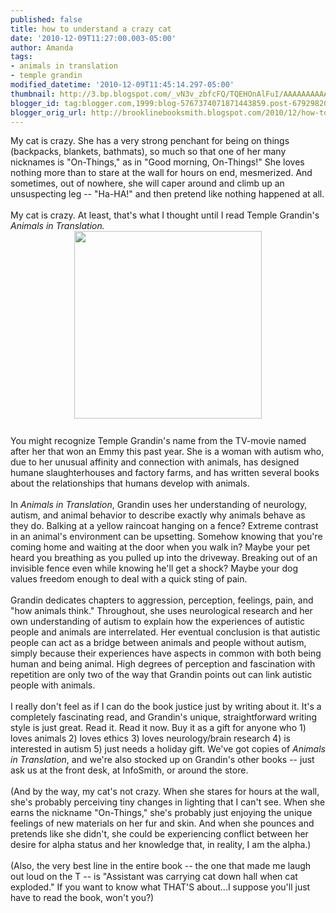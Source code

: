 ```yaml
---
published: false
title: how to understand a crazy cat
date: '2010-12-09T11:27:00.003-05:00'
author: Amanda
tags:
- animals in translation
- temple grandin
modified_datetime: '2010-12-09T11:45:14.297-05:00'
thumbnail: http://3.bp.blogspot.com/_vN3v_zbfcFQ/TQEHOnAlFuI/AAAAAAAAAA4/PxOZJFM0zuI/s72-c/41YtOmq5d2L._SL500_AA300_.jpg
blogger_id: tag:blogger.com,1999:blog-5767374071871443859.post-6792982028108316037
blogger_orig_url: http://brooklinebooksmith.blogspot.com/2010/12/how-to-understand-crazy-cat.html
---
```


My cat is crazy. She has a very strong penchant for being on things (backpacks, blankets, bathmats), so much so that one of her many nicknames is "On-Things," as in "Good morning, On-Things!" She loves nothing more than to stare at the wall for hours on end, mesmerized. And sometimes, out of nowhere, she will caper around and climb up an unsuspecting leg -- "Ha-HA!" and then pretend like nothing happened at all.<br /><br />My cat is crazy. At least, that's what I thought until I read Temple Grandin's <span style="font-style: italic;">Animals in Translation.</span><br /><a onblur="try {parent.deselectBloggerImageGracefully();} catch(e) {}" href="http://3.bp.blogspot.com/_vN3v_zbfcFQ/TQEHOnAlFuI/AAAAAAAAAA4/PxOZJFM0zuI/s1600/41YtOmq5d2L._SL500_AA300_.jpg"><img style="margin: 0px auto 10px; display: block; text-align: center; cursor: pointer; width: 300px; height: 300px;" src="http://3.bp.blogspot.com/_vN3v_zbfcFQ/TQEHOnAlFuI/AAAAAAAAAA4/PxOZJFM0zuI/s320/41YtOmq5d2L._SL500_AA300_.jpg" alt="" id="BLOGGER_PHOTO_ID_5548724163468138210" border="0" /></a><br />You might recognize Temple Grandin's name from the TV-movie named after her that won an Emmy this past year. She is a woman with autism who, due to her unusual affinity and connection with animals, has designed humane slaughterhouses and factory farms, and has written several books about the relationships that humans develop with animals.<br /><br />In <span style="font-style: italic;">Animals in Translation</span>, Grandin uses her understanding of neurology, autism, and animal behavior to describe exactly why animals behave as they do. Balking at a yellow raincoat hanging on a fence? Extreme contrast in an animal's environment can be upsetting. Somehow knowing that you're coming home and waiting at the door when you walk in? Maybe your pet heard you breathing as you pulled up into the driveway. Breaking out of an invisible fence even while knowing he'll get a shock? Maybe your dog values freedom enough to deal with a quick sting of pain.<br /><br />Grandin dedicates chapters to aggression, perception, feelings, pain, and "how animals think." Throughout, she uses neurological research and her own understanding of autism to explain how the experiences of autistic people and animals are interrelated. Her eventual conclusion is that autistic people can act as a bridge between animals and people without autism, simply because their experiences have aspects in common with both being human and being animal. High degrees of perception and fascination with repetition are only two of the way that Grandin points out can link autistic people with animals.<br /><br />I really don't feel as if I can do the book justice just by writing about it. It's a completely fascinating read, and Grandin's unique, straightforward writing style is just great. Read it. Read it now. Buy it as a gift for anyone who 1) loves animals 2) loves ethics 3) loves neurology/brain research 4) is interested in autism 5) just needs a holiday gift. We've got copies of <span style="font-style: italic;">Animals in Translation</span>, and we're also stocked up on Grandin's other books -- just ask us at the front desk, at InfoSmith, or around the store.<br /><br />(And by the way, my cat's not crazy. When she stares for hours at the wall, she's probably perceiving tiny changes in lighting that I can't see. When she earns the nickname "On-Things," she's probably just enjoying the unique feelings of new materials on her fur and skin. And when she pounces and pretends like she didn't, she could be experiencing conflict between her desire for alpha status and her knowledge that, in reality, I am the alpha.)<br /><br />(Also, the very best line in the entire book -- the one that made me laugh out loud on the T -- is "Assistant was carrying cat down hall when cat exploded." If you want to know what THAT'S about...I suppose you'll just have to read the book, won't you?)
